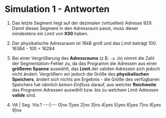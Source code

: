 # Simulation 1 - Antworten

1. Das letzte Segment liegt auf der dezimalen (virtuellen) Adresse 929. Damit dieses Segment in den Adressraum passt, muss dieser mindestens ein Limit von **930** haben.

2. Der physikalische Adressraum ist 16kB groß und das Limit beträgt 100. 16384 - 100 = 16284

3. Bei einer Vergrößerung des **Adressraums** (z.B. `-a 2k`) nimmt die Zahl der Segmentation-Fehler zu, da das Programm die Adressen aus einer **größeren Spanne** auswählt, das **Limit** der validen Adressen sich jedoch nicht ändert. Vergrößern wir jedoch die Größe des **physikalischen Speichers**, ändert sich nichts am Ergebnis - die Größe des verfügbaren Speichers hat nämlich *keinen Einfluss* darauf, aus welcher **Reichweite** das Programm Adressen auswählt bzw. bis zu welchem Limit Adressen **valide** sind.

4. VA | Seg. Vio.?
---|---
0|no
1|yes
2|no
3|no
4|yes
5|yes
6|yes
7|no
8|yes
9|no
